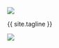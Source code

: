 ---
---

<div class="banner">
    <div class="icon"><img src="/images/icon.png" /></div>
    <p class="tagline">{{ site.tagline }}</p>
</div>

<div class="hero"><img class="hero" src="/images/hero.png"></div>
